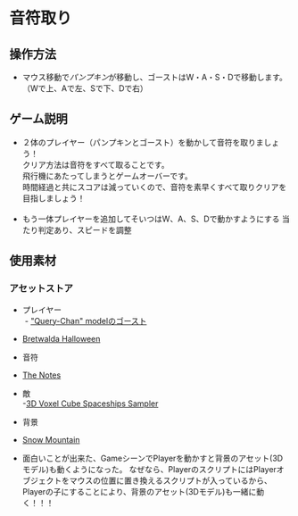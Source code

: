 # 音符取り  
## 操作方法
 - マウス移動で*パンプキン*が移動し、ゴーストはW・A・S・Dで移動します。                   
                                   （Wで上、Aで左、Sで下、Dで右）

## ゲーム説明
 - ２体のプレイヤー（パンプキンとゴースト）を動かして音符を取りましょう！  
   クリア方法は音符をすべて取ることです。  
   飛行機にあたってしまうとゲームオーバーです。  
   時間経過と共にスコアは減っていくので、音符を素早くすべて取りクリアを目指しましょう！  
   
                                   
 - もう一体プレイヤーを追加してそいつはW、A、S、Dで動かすようにする
当たり判定あり、スピードを調整



## 使用素材
### アセットストア
 - プレイヤー  
  - ["Query-Chan" modelのゴースト](http://u3d.as/8Bh)  
  - [Bretwalda Halloween](http://u3d.as/CfA)  
 - 音符  
  - [The Notes](http://u3d.as/7Lz)  
 - 敵  
  -[3D Voxel Cube Spaceships Sampler](http://u3d.as/w1e)  
 - 背景  
  - [Snow Mountain](http://u3d.as/a4i)  

 - 面白いことが出来た、GameシーンでPlayerを動かすと背景のアセット(3Dモデル)も動くようになった。
   なぜなら、PlayerのスクリプトにはPlayerオブジェクトをマウスの位置に置き換えるスクリプトが入っているから、
   Playerの子にすることにより、背景のアセット(3Dモデル)も一緒に動く！！！



